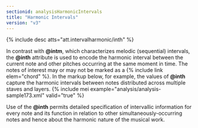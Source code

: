 ```yaml
---
sectionid: analysisHarmonicIntervals
title: "Harmonic Intervals"
version: "v3"
---
```


  
{% include desc atts="att.intervalharmonic/inth" %} 
 

In contrast with **@intm**, which characterizes melodic (sequential) intervals, the **@inth** attribute is used to encode the harmonic interval between the current note and other pitches occurring at the same moment in time. The notes of interest may or may not be marked as a {% include link elem="chord" %}. In the markup below, for example, the values of **@inth** capture the harmonic intervals between notes distributed across multiple staves and layers.
{% include mei example="analysis/analysis-sample173.xml" valid="true" %}
    
Use of the **@inth** permits detailed specification of intervallic information for every note and its function in relation to other simultaneously-occurring notes and hence about the harmonic nature of the musical work.
